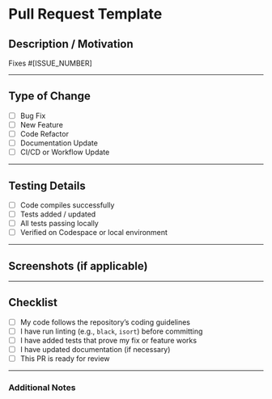 #  Pull Request Template

## Description / Motivation
<!-- Explain the purpose of this PR. What issue does it solve or feature does it add? -->

Fixes #[ISSUE_NUMBER] <!-- Replace with the related issue number -->

---

## Type of Change
<!-- Please select all that apply -->

- [ ]  Bug Fix  
- [ ]  New Feature  
- [ ]  Code Refactor  
- [ ]  Documentation Update  
- [ ]  CI/CD or Workflow Update  

---

## Testing Details
<!-- Describe how you tested your changes -->

- [ ] Code compiles successfully  
- [ ] Tests added / updated  
- [ ] All tests passing locally  
- [ ] Verified on Codespace or local environment  

---

## Screenshots (if applicable)
<!-- Add screenshots or GIFs to show visual changes (UI, dashboards, etc.) -->

---

## Checklist
- [ ] My code follows the repository’s coding guidelines  
- [ ] I have run linting (e.g., `black`, `isort`) before committing  
- [ ] I have added tests that prove my fix or feature works  
- [ ] I have updated documentation (if necessary)  
- [ ] This PR is ready for review  

---

### Additional Notes
<!-- Anything else reviewers should know? -->
